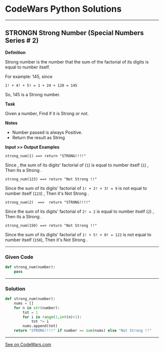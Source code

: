 # CodeWars Python Solutions

---

## STRONGN Strong Number (Special Numbers Series # 2)


**Definition**

Strong number is the number that the sum of the factorial of its digits is equal to number itself.


For example: 145, since

```
1! + 4! + 5! = 1 + 24 + 120 = 145
```

So, 145 is a Strong number.

**Task**

Given a number, Find if it is Strong or not.


**Notes**

- Number passed is always Positive.
- Return the result as String


**Input >> Output Examples**

```
strong_num(1) ==> return "STRONG!!!!"
```

Since , the sum of its digits' factorial of (`1`) is equal to number itself (`1`) , Then its a Strong .

```
strong_num(123) ==> return "Not Strong !!"
```

Since the sum of its digits' factorial of `1! + 2! + 3! = 9` is not equal to number itself (`123`) , Then it's Not Strong .

```
strong_num(2)  ==>  return "STRONG!!!!"
```

Since the sum of its digits' factorial of `2! = 2` is equal to number itself (`2`) , Then its a Strong .

```
strong_num(150) ==> return "Not Strong !!"
```

Since the sum of its digits' factorial of `1! + 5! + 0! = 122` is not equal to number itself (`150`), Then it's Not Strong .

---

### Given Code


```python
def strong_num(number):
    pass
```

---

### Solution


```python
def strong_num(number):
    nums = []
    for n in str(number):
        tot = 1
        for i in range(1,int(n)+1):
            tot *= i
        nums.append(tot)
    return "STRONG!!!!" if number == sum(nums) else "Not Strong !!"
```

---


[See on CodeWars.com](https://www.codewars.com/kata/5a4d303f880385399b000001)

